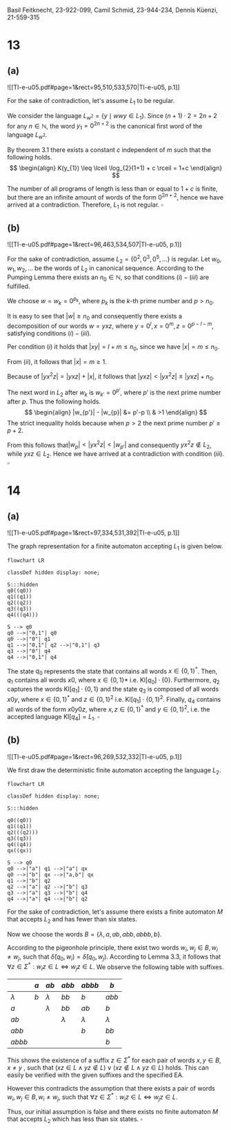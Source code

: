 
Basil Feitknecht, 23-922-099,
Camil Schmid, 23-944-234,
Dennis Küenzi, 21-559-315


# 13
## (a)
![[TI-e-u05.pdf#page=1&rect=95,510,533,570|TI-e-u05, p.1]]

For the sake of contradiction, let's assume $L_{1}$ to be regular.

We consider the language $L_{w^2} = \{y \mid wwy\in L_{1}\}$. Since $(n+1) \cdot 2 = 2n+2$ for any $n \in \mathbb{N}$, the word $y_{1}=0^{2n+2}$ is the canonical first word of the language $L_{w^{2}}$.

By theorem 3.1 there exists a constant $c$ independent of $m$ such that the following holds.
$$
\begin{align}
K(y_{1}) \leq \lceil \log_{2}(1+1) + c \rceil = 1+c
\end{align}
$$

The number of all programs of length is less than or equal to $1+c$ is finite, but there are an infinite amount of words of the form $0^{2n+2}$, hence we have arrived at a contradiction.
Therefore, $L_1$ is not regular.
$\square$

<div class="page-break" style="page-break-before: always;"></div>

## (b)
![[TI-e-u05.pdf#page=1&rect=96,463,534,507|TI-e-u05, p.1]]

For the sake of contradiction, assume $L_2 = \{0^2,0^3,0^5,\dots\}$ is regular.
Let $w_{0},w_{1},w_{2},\dots$ be the words of $L_2$ in canonical sequence. According to the Pumping Lemma there exists an $n_{0}\in\mathbb N$, so that conditions $(i)-(iii)$ are fulfilled.

We choose $w=w_{k}=0^{p_{k}}$, where $p_{k}$ is the $k$-th prime number and $p>n_{0}$.

It is easy to see that $|w| \geq n_{0}$ and consequently there exists a decomposition of our words $w=yxz$, where $y=0^{l}, x=0^{m}, z=0^{p-l-m}$, satisfying conditions $(i)-(iii)$.

Per condition $(i)$ it holds that $|xy|=l+m\leq n_{0}$, since we have $|x|=m\leq n_{0}$.

From $(ii)$, it follows that $|x|=m\geq1$.

Because of $|yx^2z| =|yxz| +|x|$, it follows that $|yxz|<|yx^2z|\leq|yxz|+n_{0}$.

The next word in $L_2$ after $w_{k}$ is $w_{k'} =0^{p'}$, where $p'$ is the next prime number after $p$. Thus the following holds.
$$
\begin{align}
|w_{p'}| - |w_{p}| &= p'-p \\
& >1
\end{align}
$$
The strict inequality holds because when $p>2$ the next prime number $p' \geq p+2$.

From this follows that$|w_{p}|<|yx^{2}z|<|w_{p'}|$ and consequently $yx^2z \not\in L_{2}$, while $yxz\in L_{2}$. Hence we have arrived at a contradiction with condition $(iii)$.
$\square$

<div class="page-break" style="page-break-before: always;"></div>

# 14
## (a)
![[TI-e-u05.pdf#page=1&rect=97,334,531,392|TI-e-u05, p.1]]

The graph representation for a finite automaton accepting $L_{1}$ is given below.
```mermaid
flowchart LR

classDef hidden display: none;

S:::hidden
q0((q0))
q1((q1))
q2((q2))
q3((q3))
q4(((q4)))

S --> q0
q0 -->|"0,1"| q0
q0 -->|"0"| q1
q1 -->|"0,1"| q2 -->|"0,1"| q3
q3 -->|"0"| q4
q4 -->|"0,1"| q4
```

The state $q_{0}$ represents the state that contains all words $x \in \{ 0,1 \}^{*}$. Then, $q_{1}$ contains all words $x0$, where $x \in \{ 0,1 \}*$ i.e. $\mathrm{Kl}[q_{0}] \cdot \{ 0 \}$. Furthermore, $q_{2}$ captures the words $\mathrm{Kl}[q_{1}] \cdot \{ 0,1 \}$ and the state $q_{3}$ is composed of all words $x0y$, where $x \in \{ 0,1 \}^{*}$ and $z \in \{ 0,1 \}^{2}$ i.e. $\mathrm{Kl}[q_{1}]\cdot \{ 0,1 \}^{2}$. Finally, $q_{4}$ contains all words of the form $x0y0z$, where $x,z \in \{ 0,1 \}^{*}$ and $y \in \{ 0,1 \}^{2}$, i.e. the accepted language $\mathrm{Kl}[q_{4}]=L_{1}$.
$\square$

<div class="page-break" style="page-break-before: always;"></div>

## (b) 
![[TI-e-u05.pdf#page=1&rect=96,269,532,332|TI-e-u05, p.1]]

We first draw the deterministic finite automaton accepting the language $L_{2}$.
```mermaid
flowchart LR

classDef hidden display: none;

S:::hidden

q0((q0))
q1((q1))
q2(((q2)))
q3((q3))
q4((q4))
qx((qx))

S --> q0
q0 -->|"a"| q1 -->|"a"| qx
q0 -->|"b"| qx -->|"a,b"| qx
q1 -->|"b"| q2
q2 -->|"a"| q2 -->|"b"| q3
q3 -->|"a"| q3 -->|"b"| q4
q4 -->|"a"| q4 -->|"b"| q2
```

For the sake of contradiction, let's assume there exists a finite automaton $M$ that accepts $L_{2}$ and has fewer than six states.

Now we choose the words $B = \{\lambda,a,ab,abb,abbb,b\}$.

According to the pigeonhole principle, there exist two words $w_{i},w_{j}\in B, w_{i}\neq w_{j}$, such that $\hat{\delta}(q_0, w_i) = \hat{\delta}(q_0, w_j)$. According to Lemma 3.3, it follows that $\forall z \in \Sigma^* : w_i z \in L \iff w_j z \in L$. We observe the following table with suffixes.

|           | $a$ | $ab$      | $abb$     | $abbb$    | $b$       |
| --------- | --- | --------- | --------- | --------- | --------- |
| $\lambda$ | $b$ | $\lambda$ | $bb$      | $b$       | $abb$     |
| $a$       |     | $\lambda$ | $bb$      | $ab$      | $b$       |
| $ab$      |     |           | $\lambda$ | $\lambda$ | $\lambda$ |
| $abb$     |     |           |           | $b$       | $bb$      |
| $abbb$    |     |           |           |           | $b$       |
This shows the existence of a suffix $z\in \Sigma^{*}$ for each pair of words $x,y \in B, x\neq y$ , such that $(xz \in L \land yz \notin L) \lor (xz \notin L \land yz \in L)$ holds. This can easily be verified with the given suffixes and the specified EA.

However this contradicts the assumption that there exists a pair of words $w_i, w_j \in B,w_{i}\neq w_{j}$, such that $\forall z \in \Sigma^* : w_i z \in L \iff w_j z \in L$.

Thus, our initial assumption is false and there exists no finite automaton $M$ that accepts $L_{2}$ which has less than six states.
$\square$
